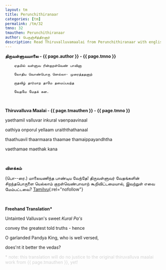 ```yaml
---
layout: tm
title: Perunchithiranaar
categories: [tm]
permalink: /tm/32
tmno: 32
tmauthen: Perunchithiranaar
author: பெருஞ்சித்திரனார்
description: Read Thiruvalluvamaalai from Perunchithiranaar with english translation
---
```


**திருவள்ளுவமாலை - {{ page.author }} - {{ page.tmno }}**

        ஏதமில் வள்ளுவ ரின்குறள்வெண் பாவினா

        லோதிய வொண்பொரு ளெல்லா- முரைத்ததனாற்

        றாதவிழ் தார்மாற தாமே தமைப்பயந்த

        வேதமே மேதக் கன.

<br>

**Thiruvalluva Maalai - {{ page.tmauthen }} - {{ page.tmno }}**

yaethamil valluvar inkural vaenpaavinaal

oathiya onporul yellaam uraiththathanaal

thaathuavil thaarmaara thaamae thamaippayandhtha
 
vaethamae maethak kana

<br>

**விளக்கம்**

(பொ--ரை.) மாலையணிந்த பாண்டிய வேந்தே! திருவள்ளுவர் வேதங்களின் சிறந்தபொருளை யெல்லாம் குறள்வெண்பாவாற் கூறிவிட்டமையால், இவற்றுள் எவை மேம்பட்டவை?
[Tamilvu](http://www.tamilvu.org/library/l2100/html/l2100vur.htm){:rel="nofollow"}

<br>

**Freehand Translation\***

Untainted Valluvan's sweet *Kural Pa's*

convey the greatest told truths - hence

O garlanded Pandya King, who is well versed, 

does'nt it better the vedas?

<p style="color: lightgrey;">* note: this translation will do no justice to the original thiruvalluva maalai work from {{ page.tmauthen }}, yet!</p>

